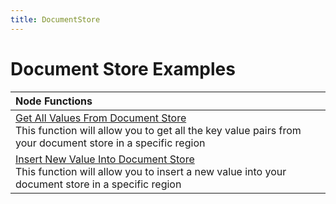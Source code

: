 ```yaml
---
title: DocumentStore
---
```


# Document Store Examples

|Node Functions| 
|:--------------------------- |
|[Get All Values From Document Store ](./node-docstore-getAll) </br> This function will allow you to get all the key value pairs from your document store in a specific region|
|[Insert New Value Into Document Store](./node-docstore-newValue) </br> This function will allow you to insert a new value into your document store in a specific region|